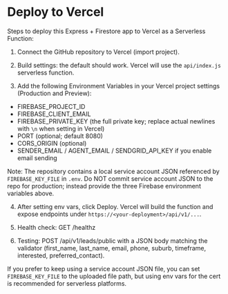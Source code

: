# Deploy to Vercel

Steps to deploy this Express + Firestore app to Vercel as a Serverless Function:

1. Connect the GitHub repository to Vercel (import project).

2. Build settings: the default should work. Vercel will use the `api/index.js` serverless function.

3. Add the following Environment Variables in your Vercel project settings (Production and Preview):

  - FIREBASE_PROJECT_ID
  - FIREBASE_CLIENT_EMAIL
  - FIREBASE_PRIVATE_KEY (the full private key; replace actual newlines with `\n` when setting in Vercel)
  - PORT (optional; default 8080)
  - CORS_ORIGIN (optional)
  - SENDER_EMAIL / AGENT_EMAIL / SENDGRID_API_KEY if you enable email sending

  Note: The repository contains a local service account JSON referenced by `FIREBASE_KEY_FILE` in `.env`. Do NOT commit service account JSON to the repo for production; instead provide the three Firebase environment variables above.

4. After setting env vars, click Deploy. Vercel will build the function and expose endpoints under `https://<your-deployment>/api/v1/...`.

5. Health check: GET /healthz

6. Testing: POST /api/v1/leads/public with a JSON body matching the validator (first_name, last_name, email, phone, suburb, timeframe, interested, preferred_contact).

If you prefer to keep using a service account JSON file, you can set `FIREBASE_KEY_FILE` to the uploaded file path, but using env vars for the cert is recommended for serverless platforms.
